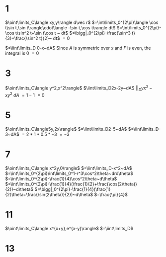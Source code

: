 # 1

$\oint\limits_C\langle xy,y\rangle d\vec r$
$=\int\limits_0^{2\pi}\langle \cos t\sin t,\sin t\rangle\cdot\langle -\sin t,\cos t\rangle dt$
$=\int\limits_0^{2\pi}-\cos t\sin^2 t+\sin t\cos t ~ dt$
$=\bigg|_0^{2\pi}-\frac{\sin^3 t}{3}+\frac{\sin^2 t}{2}~ dt$
$=0$

$=\iint\limits_D 0-x~dA$
SInce $A$ is symmetric over $x$ and $F$ is even, the integral is $0$
$=0$

# 3

$\oint\limits_C\langle y^2,x^2\rangle$
$\iint\limits_D2x-2y~dA$
$\bigg|\bigg|_Dyx^2-xy^2~dA$
$=1-1$
$=0$

# 5

$\oint\limits_C\langle5y,2x\rangle$
$=\iint\limits_D2-5~dA$
$=\iint\limits_D-3~dA$
$=2*1*0.5*-3$
$=-3$

# 7

$\oint\limits_C\langle x^2y,0\rangle$
$=\iint\limits_D-x^2~dA$
$=\int\limits_0^{2\pi}\int\limits_0^1-r^3\cos^2\theta~drd\theta$
$=\int\limits_0^{2\pi}-\frac{1}{4}\cos^2\theta~d\theta$
$=\int\limits_0^{2\pi}-\frac{1}{4}(\frac{1}{2}+\frac{\cos(2\theta)}{2})~d\theta$
$=\bigg|_0^{2\pi}-\frac{1}{4}(\frac{1}{2}\theta+\frac{\sin(2\theta)}{2})~d\theta$
$=\frac{\pi}{4}$

# 11

$\oint\limits_C\langle x^{x+y},e^{x-y}\rangle$
$=\iint\limits_D$

# 13
